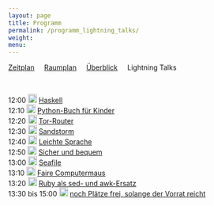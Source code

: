 ```yaml
---
layout: page
title: Programm
permalink: /programm_lightning_talks/
weight: 
menu: 
---
```

<a href="../programm/">Zeitplan</a>&nbsp;&nbsp;&nbsp;&nbsp;
<a href="../programm_raumplan/">Raumplan</a>&nbsp;&nbsp;&nbsp;&nbsp;
<a href="../programm_ueberblick">Überblick</a>&nbsp;&nbsp;&nbsp;&nbsp;
Lightning Talks

<br />

12:00 <img height = "18" src="../images/lightning.svg"> <a href="../programm/blechschmidt-haskell">Haskell</a><br />
12:10 <img height = "18" src="../images/lightning.svg"> <a href="../programm/willbold-python_kinder_buch">Python-Buch&nbsp;für&nbsp;Kinder</a><br />
12:20 <img height = "18" src="../images/lightning.svg"> <a href="../programm/stadelmeier_wannenmacher-tor_router">Tor-Router</a><br />
12:30 <img height = "18" src="../images/lightning.svg"> <a href="../programm/blechschmidt-sandstorm">Sandstorm</a><br />
12:40 <img height = "18" src="../images/lightning.svg"> <a href="../programm/helmle-einfache_sprache">Leichte&nbsp;Sprache</a><br />
12:50 <img height = "18" src="../images/lightning.svg"> <a href="../programm/koelbel-desktop_auth">Sicher&nbsp;und&nbsp;bequem</a><br />
13:00 <img height = "18" src="../images/lightning.svg"> <a href="../programm/giesen-seafile">Seafile</a><br />
13:10 <img height = "18" src="../images/lightning.svg"> <a href="../programm/widmayer-nagerit">Faire&nbsp;Computermaus</a><br/>
13:20 <img height = "18" src="../images/lightning.svg"> <a href="../programm/franke-ruby">Ruby&nbsp;als&nbsp;sed-&nbsp;und&nbsp;awk-Ersatz</a><br />
13:30&nbsp;bis&nbsp;15:00 <img height = "18" src="../images/lightning.svg"> <a href="http://www.tuebix.org/callforpapers/">noch Plätze frei, solange der Vorrat reicht</a>
